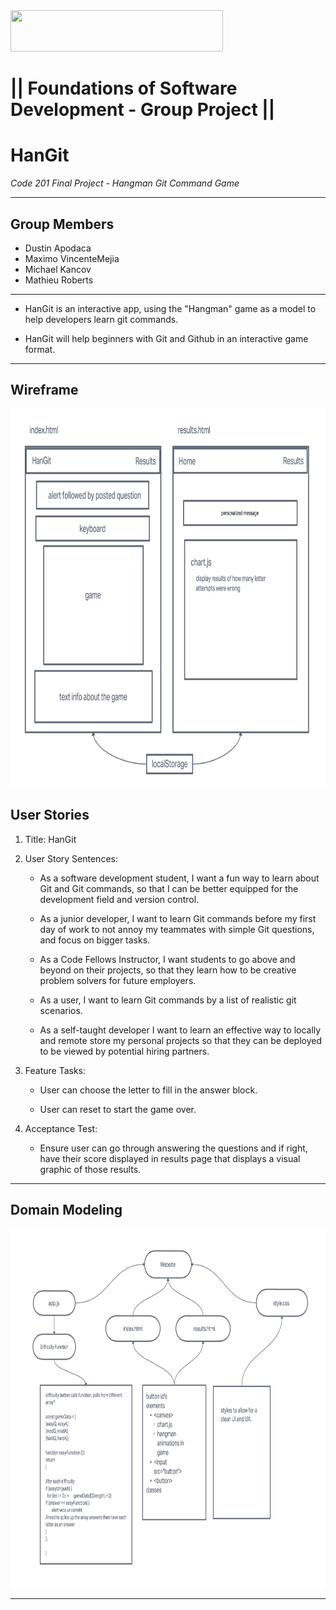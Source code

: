 <img src="https://members-csforall.imgix.net/members/logos/code-fellows-logo-horizontal-2-color-black.png" width="340" height="66">  

# ||  Foundations of Software Development - Group Project ||

# HanGit

*Code 201 Final Project - Hangman Git Command Game*

---

## Group Members

- Dustin Apodaca
- Maximo VincenteMejia
- Michael Kancov
- Mathieu Roberts

___

- HanGit is an interactive app, using the "Hangman" game as a model to help developers learn git commands.

- HanGit will help beginners with Git and Github in an interactive game format.

---

## Wireframe

<img src="./assets/img/hangit-wireframe.png" width="830" height="605" alt="wireframe of application">  

## User Stories

1. Title: HanGit

2. User Story Sentences:

    - As a software development student, I want a fun way to learn about Git and Git commands, so that I can be better equipped for the development field and version control.

    - As a junior developer, I want to learn Git commands before my first day of work to not annoy my teammates with simple Git questions, and focus on bigger tasks.

    - As a Code Fellows Instructor, I want students to go above and beyond on their projects, so that they learn how to be creative problem solvers for future employers.

    - As a user, I want to learn Git commands by a list of realistic git scenarios.

    - As a self-taught developer I want to learn an effective way to locally and remote store my personal projects so that they can be deployed to be viewed by potential hiring partners.

3. Feature Tasks:

    - User can choose the letter to fill in the answer block.

    - User can reset to start the game over.

4. Acceptance Test:

    - Ensure user can go through answering the questions and if right, have their score displayed in results page that displays a visual graphic of those results.

---

## Domain Modeling

<img src="./assets/img/hangit-dommodel.png" width="830" height="575" alt="domain model of application">  

---

